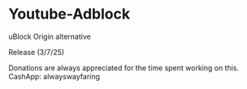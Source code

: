 # Youtube-Adblock
uBlock Origin alternative

Release (3/7/25)

Donations are always appreciated for the time spent working on this. CashApp: alwayswayfaring
